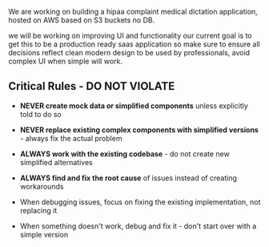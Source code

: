 We are working on building a hipaa complaint medical dictation application, hosted on AWS based on S3 buckets no DB. 

we will be working on improving UI and functionality our current goal is to get this to be a production ready saas application so make sure to ensure all decisions reflect clean modern design to be used by professionals, avoid complex UI when simple will work.  

## Critical Rules - DO NOT VIOLATE

- **NEVER create mock data or simplified components** unless explicitly told to do so

- **NEVER replace existing complex components with simplified versions** - always fix the actual problem

- **ALWAYS work with the existing codebase** - do not create new simplified alternatives

- **ALWAYS find and fix the root cause** of issues instead of creating workarounds

- When debugging issues, focus on fixing the existing implementation, not replacing it

- When something doesn't work, debug and fix it - don't start over with a simple version

